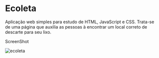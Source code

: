 # Ecoleta
Aplicação web simples para estudo de HTML, JavaScript e CSS. Trata-se de uma página que auxilia as pessoas à encontrar um local correto de descarte para seu lixo.

ScreenShot

![ecoleta](https://user-images.githubusercontent.com/52423589/85345268-7f466480-b4c8-11ea-83f6-55c287f12263.PNG)

